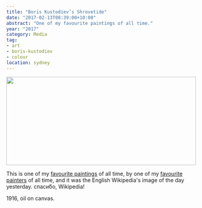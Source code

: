 ```yaml
---
title: "Boris Kustodiev’s Shrovetide"
date: "2017-02-13T08:39:00+10:00"
abstract: "One of my favourite paintings of all time."
year: "2017"
category: Media
tag:
- art
- boris-kustodiev
- colour
location: sydney
---
```

<p><img src="https://rubenerd.com/files/2017/BorisKustodievShrovetide@1x.jpg" alt="" style="width:500px; height:233px" srcset="https://rubenerd.com/files/2017/BorisKustodievShrovetide@1x.jpg 1x, https://rubenerd.com/files/2017/BorisKustodievShrovetide@2x.jpg 2x" /></p>

This is one of my [favourite paintings] of all time, by one of my [favourite painters] of all time, and it was the English Wikipedia's image of the day yesterday. спаси́бо, Wikipedia!

1916, oil on canvas.

[favourite paintings]: https://commons.wikimedia.org/wiki/File:Boris_Kustodiev_-_Shrovetide_-_Google_Art_Project.jpg
[favourite painters]: https://en.wikipedia.org/wiki/Boris_Kustodiev

